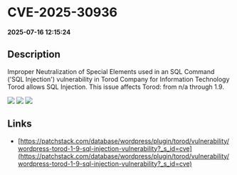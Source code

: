 # CVE-2025-30936

**2025-07-16 12:15:24**

## Description
Improper Neutralization of Special Elements used in an SQL Command ('SQL Injection') vulnerability in Torod Company for Information Technology Torod allows SQL Injection. This issue affects Torod: from n/a through 1.9.

![](https://img.shields.io/static/v1?label=Score&message=9.3&color=red)
![](https://img.shields.io/static/v1?label=Severity&message=CRITICAL&color=red)
![](https://img.shields.io/static/v1?label=CWE&message=SQL&color=green)

## Links
- [https://patchstack.com/database/wordpress/plugin/torod/vulnerability/wordpress-torod-1-9-sql-injection-vulnerability?_s_id=cve](https://patchstack.com/database/wordpress/plugin/torod/vulnerability/wordpress-torod-1-9-sql-injection-vulnerability?_s_id=cve)
